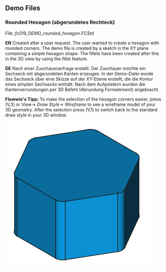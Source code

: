 ## Demo Files
### Rounded Hexagon (abgerundetes Rechteck)
File: _fc019_DEMO_rounded_hexagon.FCStd_

**EN**
Created after a user request. The user wanted to create a hexagon with rounded corners. The demo file is created by a sketch in the XY plane containing a simple hexagon shape. The fillets have been created after this in the 3D view by using the fillet feature.

**DE**
Nach einer Zuschaueranfrage erstellt. Der Zuschauer möchte ein Sechseck mit abgerundeten Kanten erzeugen. In der Demo-Datei wurde das Sechseck über eine Skizze auf der XY-Ebene erstellt, die die Kontur eines simplen Sechsecks enthält. Nach dem Aufpolstern wurden die Kantenverrundungen per 3D Befehl (Abrundung Formelement) angebracht.

**Flowwie's Tipp:**
To make the selection of the hexagon corners easier, press (V,3) or _View-> Draw Style-> Wireframe_ to see a wireframe model of your 3D geometry. After the selection press (V,1) to switch back to the standard draw style in your 3D window.

![rounded_hexagon_image](https://github.com/Flowwie/flowwie-freecad/blob/master/demo_files/fc019_DEMO_rounded_hexagon_preview.png)
